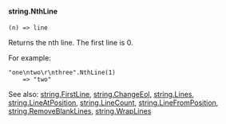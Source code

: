 #### string.NthLine

``` suneido
(n) => line
```

Returns the nth line. The first line is 0.

For example:

``` suneido
"one\ntwo\r\nthree".NthLine(1)
    => "two"
```


See also:
[string.FirstLine](<string.FirstLine.md>),
[string.ChangeEol](<string.ChangeEol.md>),
[string.Lines](<string.Lines.md>),
[string.LineAtPosition](<string.LineAtPosition.md>),
[string.LineCount](<string.LineCount.md>),
[string.LineFromPosition](<string.LineFromPosition.md>),
[string.RemoveBlankLines](<string.RemoveBlankLines.md>),
[string.WrapLines](<string.WrapLines.md>)
